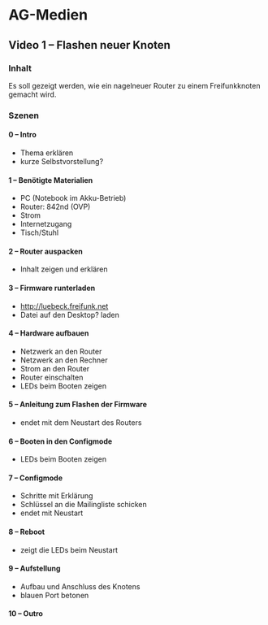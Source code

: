 # AG-Medien

## Video 1 – Flashen neuer Knoten

### Inhalt
Es soll gezeigt werden, wie ein nagelneuer Router zu einem Freifunkknoten gemacht wird.

### Szenen
#### 0 – Intro
* Thema erklären
* kurze Selbstvorstellung?

#### 1 – Benötigte Materialien
* PC (Notebook im Akku-Betrieb)
* Router: 842nd (OVP)
* Strom
* Internetzugang
* Tisch/Stuhl

#### 2 – Router auspacken
* Inhalt zeigen und erklären

#### 3 – Firmware runterladen
* http://luebeck.freifunk.net
* Datei auf den Desktop? laden

#### 4 – Hardware aufbauen
* Netzwerk an den Router
* Netzwerk an den Rechner
* Strom an den Router
* Router einschalten
* LEDs beim Booten zeigen

#### 5 – Anleitung zum Flashen der Firmware
* endet mit dem Neustart des Routers

#### 6 – Booten in den Configmode
* LEDs beim Booten zeigen

#### 7 – Configmode
* Schritte mit Erklärung
* Schlüssel an die Mailingliste schicken
* endet mit Neustart

#### 8 – Reboot
* zeigt die LEDs beim Neustart

#### 9 – Aufstellung
* Aufbau und Anschluss des Knotens
* blauen Port betonen

#### 10 – Outro
